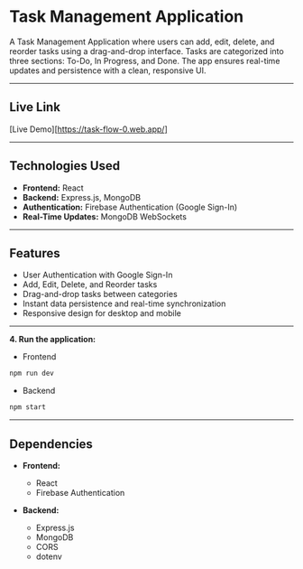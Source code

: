 # Task Management Application

A Task Management Application where users can add, edit, delete, and reorder tasks using a drag-and-drop interface. Tasks are categorized into three sections: To-Do, In Progress, and Done. The app ensures real-time updates and persistence with a clean, responsive UI.

---

## Live Link
[Live Demo][https://task-flow-0.web.app/]

---

## Technologies Used
- **Frontend:**  React 
- **Backend:** Express.js, MongoDB  
- **Authentication:** Firebase Authentication (Google Sign-In)  
- **Real-Time Updates:** MongoDB  WebSockets  

---

## Features
- User Authentication with Google Sign-In  
- Add, Edit, Delete, and Reorder tasks  
- Drag-and-drop tasks between categories  
- Instant data persistence and real-time synchronization  
- Responsive design for desktop and mobile  

---



**4. Run the application:**  
- Frontend  
```bash
npm run dev
```

- Backend  
```bash
npm start
```

---

## Dependencies
- **Frontend:**  
  - React  
  - Firebase Authentication  

- **Backend:**  
  - Express.js  
  - MongoDB   
  - CORS  
  - dotenv  






[def]: https://task-flow-0.web.app/